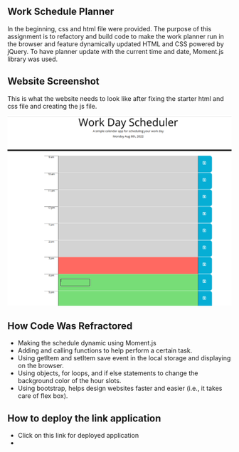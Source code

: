 ## Work Schedule Planner 
In the beginning, css and html file were provided. The purpose of this assignment is to refactory and build code to make the work planner run in the browser and feature dynamically updated HTML and CSS powered by jQuery. To have planner update with the current time and date, Moment.js library was used.

## Website Screenshot
This is what the website needs to look like after fixing the starter html and css file and creating the js file.

![Work Schedule Planner  mock-up](./images/workPlanner.png)

## How Code Was Refractored
* Making the schedule dynamic using Moment.js
* Adding and calling functions to help perform a certain task.
* Using getItem and setItem save event in the local storage and displaying on the browser.
* Using objects, for loops, and if else statements to change the background color of the hour slots.
* Using bootstrap, helps design websites faster and easier (i.e., it takes care of flex box). 


## How to deploy the link application
* Click on this link for deployed application
* 
